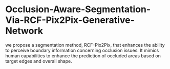 # Occlusion-Aware-Segmentation-Via-RCF-Pix2Pix-Generative-Network
 we propose a segmentation method, RCF-Pix2Pix, that enhances the ability to perceive boundary information concerning occlusion issues. It mimics human capabilities to enhance the prediction of occluded areas based on target edges and overall shape. 
